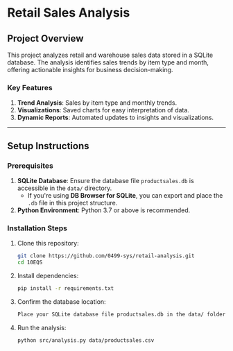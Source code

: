 # Retail Sales Analysis

## Project Overview

This project analyzes retail and warehouse sales data stored in a SQLite database. The analysis identifies sales trends by item type and month, offering actionable insights for business decision-making.

### Key Features
1. **Trend Analysis**: Sales by item type and monthly trends.
2. **Visualizations**: Saved charts for easy interpretation of data.
3. **Dynamic Reports**: Automated updates to insights and visualizations.

---

## Setup Instructions

### Prerequisites
1. **SQLite Database**: Ensure the database file `productsales.db` is accessible in the `data/` directory.
   - If you're using **DB Browser for SQLite**, you can export and place the `.db` file in this project structure.
2. **Python Environment**: Python 3.7 or above is recommended.

### Installation Steps
1. Clone this repository:
   ```bash
   git clone https://github.com/0499-sys/retail-analysis.git
   cd 10EQS

2. Install dependencies:
   ```bash
   pip install -r requirements.txt

3. Confirm the database location:
   ```bash
   Place your SQLite database file productsales.db in the data/ folder.

4. Run the analysis:
   ```bash
   python src/analysis.py data/productsales.csv
